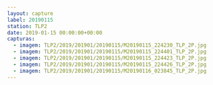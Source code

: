 ```yaml
---
layout: capture
label: 20190115
station: TLP2
date: 2019-01-15 00:00:00+00:00
capturas:
  - imagem: TLP2/2019/201901/20190115/M20190115_224230_TLP_2P.jpg
  - imagem: TLP2/2019/201901/20190115/M20190115_224401_TLP_2P.jpg
  - imagem: TLP2/2019/201901/20190115/M20190115_224423_TLP_2P.jpg
  - imagem: TLP2/2019/201901/20190115/M20190115_224426_TLP_2P.jpg
  - imagem: TLP2/2019/201901/20190115/M20190116_023845_TLP_2P.jpg
---
```

